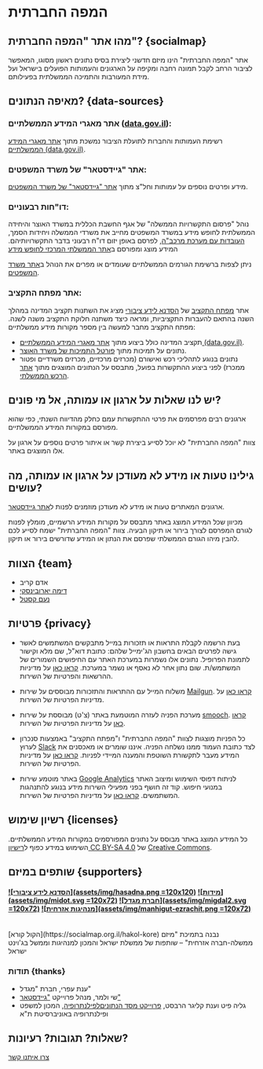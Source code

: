 # המפה החברתית
## מהו אתר "המפה החברתית"? {socialmap}
אתר "המפה החברתית" הינו מיזם חדשני ליצירת בסיס נתונים ראשון מסוגו, המאפשר לציבור הרחב לקבל תמונה רחבה ומקיפה על הארגונים והעמותות הפועלים בישראל ועל מידת המעורבות והתמיכה הממשלתית בפעילותם.


## מאיפה הנתונים? {data-sources}

### אתר מאגרי המידע הממשלתיים ([data.gov.il](data.gov.il)):
רשימת העמותות והחברות לתועלת הציבור נמשכת מתוך [אתר מאגרי המידע הממשלתיים (data.gov.il)](data.gov.il).


### אתר "גיידסטאר" של משרד המשפטים:
מידע ופרטים נוספים על עמותות וחל"צ מתוך [אתר "גיידסטאר" של משרד המשפטים](https://www.guidestar.org.il/).


### דו"חות רבעוניים:
נוהל "פרסום התקשרויות הממשלה" של אגף החשבת הכללית במשרד האוצר והיחידה הממשלתית לחופש מידע במשרד המשפטים מחייב את משרדי הממשלה ויחידות הסמך, [העובדות עם מערכת מרכב"ה](https://mof.gov.il/AG/AccountingReports/chariot), לפרסם באופן יזום דו"ח רבעוני בדבר התקשרויותיהם.
המידע מוצג ומפורסם ב[אתר הממשלתי המרכזי לחופש מידע](https://foi.gov.il/he/search/site/?f%5b0%5d=im_field_mmdtypes:368)


ניתן לצפות ברשימת הגורמים הממשלתיים שעומדים או מפרים את הנוהל ב[אתר משרד המשפטים](href="http://www.justice.gov.il/Units/YechidatChofeshHameyda/PeilotHayehida/DohotHayhida/ReportsPro/Pages/hitkashrout2016.aspx).


### אתר מפתח התקציב:
אתר [מפתח התקציב](https://next.obudget.org/) של [הסדנא לידע ציבורי](https://hasadna.org.il)
מציג את השתנות תקציב המדינה במהלך השנה בהתאם להעברות התקציביות, ומראה כיצד משתנה חלוקת התקציב משנה לשנה. מפתח התקציב מחבר למעשה בין מספר מקורות מידע ממשלתיים:
- תקציב המדינה כולל ביצוע מתוך [אתר מאגרי המידע הממשלתיים (data.gov.il)](http://data.gov.il).
- נתונים על תמיכות מתוך [פורטל התמיכות של משרד האוצר](https://mof.gov.il/AG/AccountingReports/chariot/Pages/SupportPortal.aspx).
- נתונים בנוגע לתהליכי רכש ואישורם (מכרזים מרכזיים, מכרזים משרדיים ופטור ממכרז) לפני ביצוע ההתקשרות בפועל, מתבסס על הנתונים המוצגים מתוך [אתר הרכש הממשלתי](ef="https://www.mr.gov.il/About/Pages/default.aspx).

## יש לנו שאלות על ארגון או עמותה, אל מי פונים?
ארגונים רבים מפרסמים את פרטי ההתקשרות עמם כחלק מהדיווח השנתי, כפי שהוא מפורסם במקורות המידע הממשלתיים.

צוות "המפה החברתית" לא יוכל לסייע ביצירת קשר או איתור פרטים נוספים על ארגון על אלו המוצגים באתר.

## גילינו טעות או מידע לא מעודכן על ארגון או עמותה, מה עושים?
ארגונים המאתרים טעות או מידע לא מעודכן מוזמנים לפנות ל[אתר גיידסטאר](https://www.guidestar.org.il/contact).


מכיוון שכל המידע המוצג באתר מתבסס על מקורות המידע הרשמיים, מומלץ לפנות לגורם המפרסם לצורך בירור או תיקון הבעיה. צוות "המפה החברתית" ישמח לסייע לכם להבין מיהו הגורם הממשלתי שפרסם את הנתון או המידע שדורשים בירור או תיקון.

## הצוות {team}
- אדם קריב
- [דימה יארובינסקי](https://www.linkedin.com/in/dimayarovinsky/)
- [נעם קסטל](https://thepitz.io/hebrew)

## פרטיות {privacy}

* בעת הרשמה לקבלת התראות או תזכורות במייל מתבקשים המשתמשים לאשר גישה לפרטים הבאים בחשבון הג'ימייל שלהם: כתובת דוא"ל, שם מלא וקישור לתמונת הפרופיל. נתונים אלו נשמרות במערכת האתר עם החיפושים השמורים של המשתמש/ת. שום נתון אחר לא נאסף או נשמר במערכת. [קראו כאן](https://support.google.com/accounts/answer/3466521?hl=iw) על מדיניות ההרשאות והפרטיות של השירות.

* משלוח המייל עם ההתראות והתזכורות מבוססים על שירות [Mailgun](https://www.mailgun.com). [קראו כאן](https://www.mailgun.com/privacy-policy) על מדיניות הפרטיות של השירות.

* מערכת הפניה לעזרה המוטמעת באתר (צ'ט) מבוססת על שירות [smooch](https://smooch.io/). [קראו כאן](https://smooch.io/privacy/) על מדיניות הפרטיות של השירות.

* כל הפניות מוצגות לצוות "המפה החברתית" ו"מפתח התקציב" באמצעות סנכרון לערוץ [Slack](https://slack.com/) לצד כתובת העמוד ממנו נשלחה הפניה. איננו שומרים או מאכסנים את המידע מעבר לתקשורת השוטפת והמענה המיידי לפניות. [קראו כאן](https://slack.com/privacy-policy) על מדיניות הפרטיות של השירות.

* באתר מוטמע שירות [Google Analytics](https://marketingplatform.google.com/about/analytics/) לניתוח דפוסי השימוש ומיצוב האתר במנועי חיפוש. קוד זה חושף בפני מפעילי השירות מידע בנוגע להתנהגות המשתמשים. [קראו כאן](https://support.google.com/analytics/answer/6004245?hl=he) על מדיניות הפרטיות של השירות.

## רשיון שימוש {licenses}
כל המידע המוצג באתר מבוסס על נתונים המפורסמים במקורות המידע הממשלתיים. השימוש במידע כפוף ל[רישיון CC BY-SA 4.0](https://creativecommons.org/licenses/by-sa/4.0/) של [Creative Commons](https://creativecommons.org/).

## שותפים במיזם {supporters}

#### [![הסדנא לידע ציבורי](assets/img/hasadna.png =120x120)](https://hasadna.org.il)  [![מידות](assets/img/midot.svg =120x72)](http://www.midot.org.il/)   [![חברת מגדל](assets/img/migdal2.svg =120x72)](https://www.migdal.co.il/) [![מנהיגות אזרחית](assets/img/manhigut-ezrachit.png =120x72)](http://migzar3.org.il/)
<br>
[הקול קורא](https://socialmap.org.il/hakol-kore) נבנה בתמיכת "מיזם ממשלה-חברה אזרחית" – שותפות של ממשלת ישראל והמכון למנהיגות וממשל בג'וינט ישראל

### תודות {thanks}
* ענת עפרי, חברת "מגדל"
* שי ולמר, מנהל פרוייקט ["גיידסטאר"](https://www.guidestar.org.il/home)
* גליה פיט וענת קליגר הרבסט, [פרוייקט מסד הנתוניםלפילנתרופיה](https://law.tau.ac.il/Law_Philanthropy/DB_Philanthropy), המכון למשפט ופילנתרופיה באוניברסיטת ת"א


## שאלות? תגובות? רעיונות?
[צרו איתנו קשר](http://www.hasadna.org.il/%d7%a6%d7%95%d7%a8-%d7%a7%d7%a9%d7%a8/)
